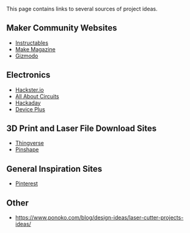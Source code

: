 This page contains links to several sources of project ideas.

## Maker Community Websites

  - [Instructables](http://www.instructables.com/)
  - [Make Magazine](http://makezine.com/)
  - [Gizmodo](http://gizmodo.com/tag/diy)

## Electronics

  - [Hackster.io](http://www.hackster.io/)
  - [All About Circuits](http://www.allaboutcircuits.com/)
  - [Hackaday](http://hackaday.com/)
  - [Device
    Plus](http://www.deviceplus.com/)

## 3D Print and Laser File Download Sites

  - [Thingverse](http://www.thingiverse.com/)
  - [Pinshape](http://pinshape.com/)

## General Inspiration Sites

  - [Pinterest](http://www.pinterest.com)

## Other

  - <https://www.ponoko.com/blog/design-ideas/laser-cutter-projects-ideas/>
